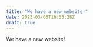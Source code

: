 ```yaml
---
title: "We have a new website!"
date: 2023-03-05T16:55:28Z
draft: true
---
```



We have a new website!
